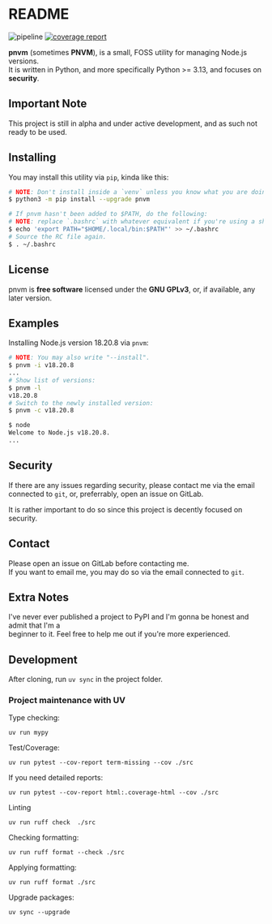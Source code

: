# README

![pipeline](https://gitlab.com/axelkarlsson/pnvm/badges/develop/pipeline.svg?job=pipeline-status)
[![coverage report](https://gitlab.com/axelkarlsson/pnvm/badges/develop/coverage.svg)](https://gitlab.com/axelkarlsson/pnvm/-/commits/master) 


**pnvm** (sometimes **PNVM**), is a small, FOSS utility for managing Node.js versions.  
It is written in Python, and more specifically Python >= 3.13, and focuses on **security**.

## Important Note

This project is still in alpha and under active development, and as such not ready to be used.

## Installing

You may install this utility via `pip`, kinda like this:
```bash
# NOTE: Don't install inside a `venv` unless you know what you are doing.
$ python3 -m pip install --upgrade pnvm

# If pnvm hasn't been added to $PATH, do the following:
# NOTE: replace `.bashrc` with whatever equivalent if you're using a shell which isn't bash.
$ echo 'export PATH="$HOME/.local/bin:$PATH"' >> ~/.bashrc
# Source the RC file again.
$ . ~/.bashrc
```

## License

pnvm is **free software** licensed under the **GNU GPLv3**, or, if available, any later version.

## Examples

Installing Node.js version 18.20.8 via `pnvm`:
```bash
# NOTE: You may also write "--install".
$ pnvm -i v18.20.8
...
# Show list of versions:
$ pnvm -l
v18.20.8
# Switch to the newly installed version:
$ pnvm -c v18.20.8

$ node
Welcome to Node.js v18.20.8.
...
```

## Security

If there are any issues regarding security, please contact me via the email  
connected to `git`, or, preferrably, open an issue on GitLab.  

It is rather important to do so since this project is decently focused on security.

## Contact

Please open an issue on GitLab before contacting me.  
If you want to email me, you may do so via the email connected to `git`.

## Extra Notes

I've never ever published a project to PyPI and I'm gonna be honest and admit that I'm a  
beginner to it. Feel free to help me out if you're more experienced.

## Development

After cloning, run `uv sync` in the project folder.

### Project maintenance with UV

Type checking:

```shell
uv run mypy
```

Test/Coverage: 

```shell
uv run pytest --cov-report term-missing --cov ./src
```

If you need detailed reports: 

```shell
uv run pytest --cov-report html:.coverage-html --cov ./src
```

Linting

```shell
uv run ruff check  ./src
```

Checking formatting:

```shell
uv run ruff format --check ./src
```

Applying formatting:

```shell
uv run ruff format ./src
```

Upgrade packages:

```shell
uv sync --upgrade
```


